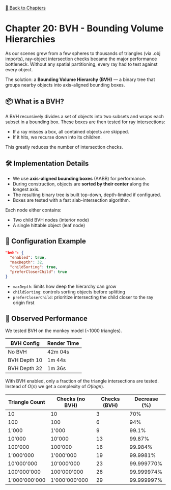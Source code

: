 [🔗 Back to Chapters](/README.md#-chapters)

# Chapter 20: BVH - Bounding Volume Hierarchies

As our scenes grew from a few spheres to thousands of triangles (via .obj imports), ray-object intersection checks became the major performance bottleneck. Without any spatial partitioning, every ray had to test against every object.

The solution: a **Bounding Volume Hierarchy (BVH)** — a binary tree that groups nearby objects into axis-aligned bounding boxes.


## 📦 What is a BVH?

A BVH recursively divides a set of objects into two subsets and wraps each subset in a bounding box. These boxes are then tested for ray intersections:

- If a ray misses a box, all contained objects are skipped.
- If it hits, we recurse down into its children.

This greatly reduces the number of intersection checks.


## 🛠️ Implementation Details

- We use **axis-aligned bounding boxes** (AABB) for performance.
- During construction, objects are **sorted by their center** along the longest axis.
- The resulting binary tree is built top-down, depth-limited if configured.
- Boxes are tested with a fast slab-intersection algorithm.

Each node either contains:
- Two child BVH nodes (interior node)
- A single hittable object (leaf node)


## 🔢 Configuration Example

```json
"bvh": {
  "enabled": true,
  "maxDepth": 32,
  "childSorting": true,
  "preferCloserChild": true
}
```

- `maxDepth`: limits how deep the hierarchy can grow
- `childSorting`: controls sorting objects before splitting
- `preferCloserChild`: prioritize intersecting the child closer to the ray origin first


## 🧪 Observed Performance

We tested BVH on the monkey model (~1000 triangles).

| BVH Config | Render Time |
|------------|-------------|
| No BVH     | 42m 04s     |
| BVH Depth 10 | 1m 44s     |
| BVH Depth 32 | 1m 36s     |

With BVH enabled, only a fraction of the triangle intersections are tested. Instead of $O(n)$ we get a complexity of $O(log n)$.

| Triangle Count | Checks (no BVH) | Checks (BVH) | Decrease (%) |
|------------|-------------|------------|-------------|
| 10 | 10 | 3 | 70% |
| 100 | 100 | 6 | 94% |
| 1'000 | 1'000 | 9 | 99.1% |
| 10'000 | 10'000 | 13 | 99.87% |
| 100'000 | 100'000 | 16 | 99.984% |
| 1'000'000 | 1'000'000 | 19 | 99.9981% |
| 10'000'000 | 10'000'000 | 23 | 99.999770% |
| 100'000'000 | 100'000'000 | 26 | 99.999974% |
| 1'000'000'000 | 1'000'000'000 | 29 | 99.999997% |